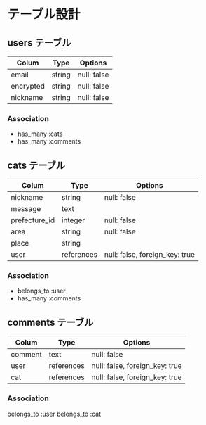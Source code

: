 # テーブル設計

## users テーブル

| Colum     | Type    | Options     |
| --------- | ------- | ----------- |
| email     | string  | null: false |
| encrypted | string  | null: false |
| nickname  | string  | null: false |

### Association

- has_many :cats
- has_many :comments

## cats テーブル

| Colum         | Type       | Options                        |
| ------------- | ---------- | ------------------------------ |
| nickname      | string     | null: false                    |
| message       | text       |                                |
| prefecture_id | integer    | null: false                    |
| area          | string     | null: false                    |
| place         | string     |                                |
| user          | references | null: false, foreign_key: true |

### Association

- belongs_to :user
- has_many :comments

## comments テーブル

| Colum         | Type       | Options                        |
| ------------- | ---------- | ------------------------------ |
| comment       | text       | null: false                    |
| user          | references | null: false, foreign_key: true |
| cat           | references | null: false, foreign_key: true |

### Association

belongs_to :user
belongs_to :cat